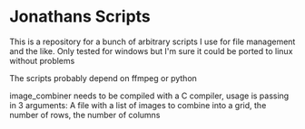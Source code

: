 # Jonathans Scripts

This is a repository for a bunch of arbitrary scripts I use for file management and the like. Only tested for windows but I'm sure it could be ported to linux without problems

The scripts probably depend on ffmpeg or python

image_combiner needs to be compiled with a C compiler, usage is passing in 3 arguments: A file with a list of images to combine into a grid, the number of rows, the number of columns